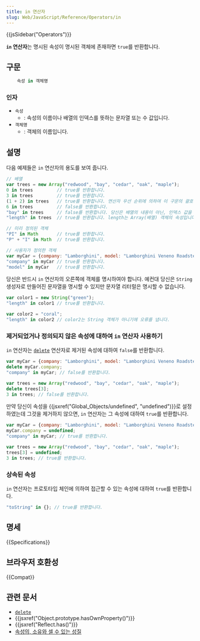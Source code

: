 ```yaml
---
title: in 연산자
slug: Web/JavaScript/Reference/Operators/in
---
```


{{jsSidebar("Operators")}}

**`in` 연산자**는 명시된 속성이 명시된 객체에 존재하면 `true`를 반환합니다.

## 구문

```js
    속성 in 객체명
```

### 인자

- `속성`
  - : 속성의 이름이나 배열의 인덱스를 뜻하는 문자열 또는 수 값입니다.
- `객체명`
  - : 객체의 이름입니다.

## 설명

다음 예제들은 `in` 연산자의 용도를 보여 줍니다.

```js
// 배열
var trees = new Array("redwood", "bay", "cedar", "oak", "maple");
0 in trees         // true를 반환합니다.
3 in trees         // true를 반환합니다.
(1 + 2) in trees   // true를 반환합니다. 연산자 우선 순위에 의하여 이 구문의 괄호는 없어도 됩니다.
6 in trees         // false를 반환합니다.
"bay" in trees     // false를 반환합니다. 당신은 배열의 내용이 아닌, 인덱스 값을 명시하여야 합니다.
"length" in trees  // true를 반환합니다. length는 Array(배열) 객체의 속성입니다.

// 미리 정의된 객체
"PI" in Math       // true를 반환합니다.
"P" + "I" in Math  // true를 반환합니다.

// 사용자가 정의한 객체
var myCar = {company: "Lamborghini", model: "Lamborghini Veneno Roadster", year: 2014};
"company" in myCar // true를 반환합니다.
"model" in myCar   // true를 반환합니다.
```

당신은 반드시 `in` 연산자의 오른쪽에 객체를 명시하여야 합니다. 예컨대 당신은 `String` 생성자로 만들어진 문자열을 명시할 수 있지만 문자열 리터럴은 명시할 수 없습니다.

```js
var color1 = new String("green");
"length" in color1 // true를 반환합니다.

var color2 = "coral";
"length" in color2 // color2는 String 객체가 아니기에 오류를 냅니다.
```

### 제거되었거나 정의되지 않은 속성에 대하여 `in` 연산자 사용하기

`in` 연산자는 [`delete`](/ko/docs/Web/JavaScript/Reference/Operators/delete) 연산자로 제거된 속성에 대하여 `false`를 반환합니다.

```js
var myCar = {company: "Lamborghini", model: "Lamborghini Veneno Roadster", year: 2014};
delete myCar.company;
"company" in myCar; // false를 반환합니다.

var trees = new Array("redwood", "bay", "cedar", "oak", "maple");
delete trees[3];
3 in trees; // false를 반환합니다.
```

만약 당신이 속성을 {{jsxref("Global_Objects/undefined", "undefined")}}로 설정하였는데 그것을 제거하지 않으면, `in` 연산자는 그 속성에 대하여 `true`를 반환합니다.

```js
var myCar = {company: "Lamborghini", model: "Lamborghini Veneno Roadster", year: 2014};
myCar.company = undefined;
"company" in myCar; // true를 반환합니다.
```

```js
var trees = new Array("redwood", "bay", "cedar", "oak", "maple");
trees[3] = undefined;
3 in trees; // true를 반환합니다.
```

### 상속된 속성

`in` 연산자는 프로토타입 체인에 의하여 접근할 수 있는 속성에 대하여 `true`를 반환합니다.

```js
"toString" in {}; // true를 반환합니다.
```

## 명세

{{Specifications}}

## 브라우저 호환성

{{Compat}}

## 관련 문서

- [`delete`](/ko/docs/Web/JavaScript/Reference/Operators/delete)
- {{jsxref("Object.prototype.hasOwnProperty()")}}
- {{jsxref("Reflect.has()")}}
- [속성의, 소유와 셀 수 있는 성질](/ko/docs/Enumerability_and_ownership_of_properties)
